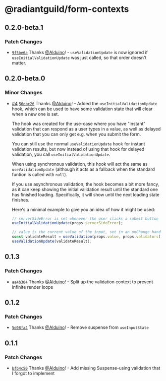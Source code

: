 # @radiantguild/form-contexts

## 0.2.0-beta.1

### Patch Changes

-   [`9f5be6a`](https://github.com/RadiantGuild/Lib.FormContexts/commit/9f5be6a8bdc226da80cf56b9a43cb1940264f773) Thanks [@Alduino](https://github.com/Alduino)! - `useValidationUpdate` is now ignored if `useInitialValidationUpdate` was just called, so that order doesn't matter.

## 0.2.0-beta.0

### Minor Changes

-   [#4](https://github.com/RadiantGuild/Lib.FormContexts/pull/4) [`56dbc26`](https://github.com/RadiantGuild/Lib.FormContexts/commit/56dbc264026a7ff6b1dd4ead4988ab16f5b27395) Thanks [@Alduino](https://github.com/Alduino)! - Added the `useInitialValidationUpdate` hook, which can be used to have some validation state that will clear when a new one is set.

    The hook was created for the use-case where you have "instant" validation that can respond as a user types in a value, as well as delayed validation that you can only get e.g. when you submit the form.

    You can still use the normal `useValidationUpdate` hook for instant validation results, but now instead of using that hook for delayed validation, you call `useInitialValidationUpdate`.

    When using synchronous validation, this hook will act the same as `useValidationUpdate` (although it acts as a fallback when the standard funtion is called with `null`).

    If you use asynchronous validation, the hook becomes a bit more fancy, as it can keep showing the initial validation result until the standard one has finished loading. Specifically, it will show until the next loading state finishes.

    Here's a minimal example to give you an idea of how it might be used:

    ```jsx
    // serverSideError is set whenever the user clicks a submit button
    useInitialValidationUpdate(props.serverSideError);

    // value is the current value of the input, set in an onChange handler
    const validateResult = useValidation(props.value, props.validators);
    useValidationUpdate(validateResult);
    ```

## 0.1.3

### Patch Changes

-   [`aa4b304`](https://github.com/RadiantGuild/Lib.FormContexts/commit/aa4b304e43225057a7722d354adae1d0405427d9) Thanks [@Alduino](https://github.com/Alduino)! - Split up the validation context to prevent infinite render loops

## 0.1.2

### Patch Changes

-   [`5d08fa4`](https://github.com/RadiantGuild/Lib.FormContexts/commit/5d08fa46aaeb0c37c8321f5ba525aa421f5acc03) Thanks [@Alduino](https://github.com/Alduino)! - Remove suspense from `useInputState`

## 0.1.1

### Patch Changes

-   [`bfb4c50`](https://github.com/RadiantGuild/Lib.FormContexts/commit/bfb4c50b319b5ae206a3205dfbc2ca3fe0dcca32) Thanks [@Alduino](https://github.com/Alduino)! - Add missing Suspense-using validation that I forgot to implement
